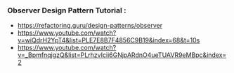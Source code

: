 ### Observer Design Pattern Tutorial :
* https://refactoring.guru/design-patterns/observer
* https://www.youtube.com/watch?v=wiQdrH2YpT4&list=PLE7E8B7F4856C9B19&index=68&t=10s
* https://www.youtube.com/watch?v=_BpmfnqjgzQ&list=PLrhzvIcii6GNjpARdnO4ueTUAVR9eMBpc&index=2
